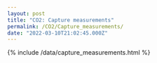 ```yaml
---
layout: post
title: "CO2: Capture measurements"
permalink: /CO2/Capture_measurements/
date: "2022-03-10T21:02:45.000Z"
---
```


{% include /data/capture_measurements.html %}